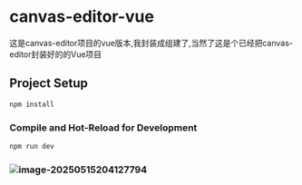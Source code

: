 # canvas-editor-vue

这是canvas-editor项目的vue版本,我封装成组建了,当然了这是个已经把canvas-editor封装好的的Vue项目

## Project Setup

```sh
npm install
```

### Compile and Hot-Reload for Development

```sh
npm run dev
```

### ![image-20250515204127794](https://aini-1353577041.cos.ap-shanghai.myqcloud.com/image-20250515204127794.png)

